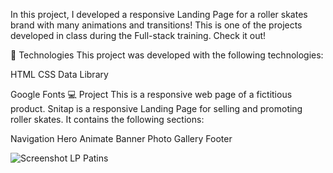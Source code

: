 In this project, I developed a responsive Landing Page for a roller skates brand with many animations and transitions! 
This is one of the projects developed in class during the Full-stack training. Check it out!

🚀 Technologies This project was developed with the following technologies:

HTML
CSS
Data Library

Google Fonts
💻 Project This is a responsive web page of a fictitious product. Snitap is a responsive Landing Page for selling and promoting roller skates.
It contains the following sections:

Navigation
Hero
Animate Banner
Photo Gallery
Footer

![Screenshot LP Patins](https://github.com/user-attachments/assets/6854f1f8-31ef-49be-9f8e-c79da401b4c7)
